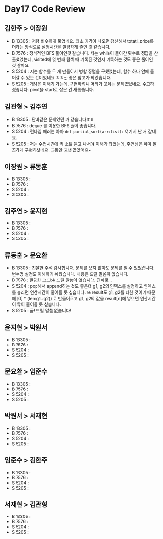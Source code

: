 # Day17 Code Review

## 김한주 > 이장원

- B 13305 : 저랑 비슷하게 풀었네요. 최소 가격이 나오면 갱신해서 totatl_price를 더하는 방식으로 실행시간을 깔끔하게 줄인 것 같습니다.
- B 7576 : 정석적인 BFS 풀이인것 같습니다. 저는 while이 돌아간 횟수로 정답을 산출했었는데, visited에 몇 번째 탐색 때 기록된 것인지 기록하는 것도 좋은 풀이인 것 같아요
- S 5204 : 저는 함수를 두 개 만들어서 병합 정렬을 구했었는데, 함수 하나 안에 들어갈 수 있는 것이었네요 ㅎㅎ;;; 좋은 참고가 되었습니다.
- S 5205 : 개념은 이해가 가는데, 구현하려니 머리가 꼬이는 문제였었네요. 수고하셨습니다. pivot을 start로 잡은 건 새롭습니다.

## 김관형 > 김주연

- B 13305 : 단비같은 문제였던 거 같습니다ㅎㅎ
- B 7576 : deque 를 이용한 BFS 풀이 좋습니다.
- S 5204 : 런타임 에러는 아마 `def partial_sort(arr:list):` 여기서 난 거 같네요. 
- S 5205 : 저는 수업시간에 퀵 소트 듣고 나서야 이해가 되었는데, 주연님은 이미 깔끔하게 구현하셨네요. 그동안 고생 많았어요~

## 이장원 > 류동훈

- B 13305 :
- B 7576 : 
- S 5204 :
- S 5205 : 

## 김주연 > 윤지현

- B 13305 :
- B 7576 : 
- S 5204 :
- S 5205 : 

## 류동훈 > 문요환

- B 13305 : 친절한 주석 감사합니다. 문제를 보지 않아도 문제를 알 수 있었습니다. 변수명 설정도 이해하기 쉬웠습니다. 내용은 드릴 말씀이 없습니다.
- B 7576 : 깔끔한 코드bb 드릴 말씀이 없습니답. 진짜로...
- S 5204 : pop해서 append하는 것도 좋은데 g1, g2의 인덱스를 설정하고 인덱스를 늘리면 연산시간이 줄어들 듯 싶습니다. 또 result도 g1, g2를 더한 것이기 때문에 [0] * (len(g1+g2)) 로 만들어주고 g1, g2의 값을 result[n]에 넣으면 연산시간이 많이 줄어들 듯 싶습니다.
- S 5205 : 굳! 드릴 말씀 없습니다!

## 윤지현 > 박원서

- B 13305 :
- B 7576 : 
- S 5204 :
- S 5205 : 

## 문요환 > 임준수

- B 13305 :
- B 7576 : 
- S 5204 :
- S 5205 : 

## 박원서 > 서재현

- B 13305 :
- B 7576 : 
- S 5204 :
- S 5205 : 

## 임준수 > 김한주

- B 13305 :
- B 7576 : 
- S 5204 :
- S 5205 : 

## 서재현 > 김관형

- B 13305 :
- B 7576 : 
- S 5204 :
- S 5205 : 
